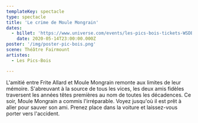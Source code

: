 ```yaml
---
templateKey: spectacle
type: spectacle
title: 'Le crime de Moule Mongrain'
dates: 
  - billet: 'https://www.universe.com/events/les-pics-bois-tickets-WSDBL0'
    date: 2020-05-14T23:00:00.000Z
poster: '/img/poster-pic-bois.png'
scene: Théâtre Fairmount
artistes:
  - Les Pics-Bois

---
```

L'amitié entre Frite Allard et Moule Mongrain remonte aux limites de leur mémoire. S'abreuvant à la source de tous les vices, les deux amis fidèles traversent les années têtes premières au nom de toutes les décadences. Ce soir, Moule Mongrain a commis l'irréparable. Voyez jusqu'où il est prêt à aller pour sauver son ami. Prenez place dans la voiture et laissez-vous porter vers l'accident.
